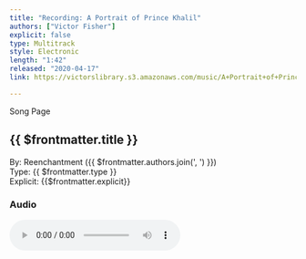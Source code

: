 ```yaml
---
title: "Recording: A Portrait of Prince Khalil"
authors: ["Victor Fisher"]
explicit: false
type: Multitrack  
style: Electronic
length: "1:42"
released: "2020-04-17"
link: https://victorslibrary.s3.amazonaws.com/music/A+Portrait+of+Prince+Khalil/A+Portrait+of+Prince+Khalil.mp3

---
```


<g-link to="/song/a-portrait-of-prince-khalil">Song Page</g-link>

## {{ $frontmatter.title }}

By: <g-link to="/band/reenchantment">Reenchantment</g-link> ({{ $frontmatter.authors.join(', ') }})  
Type: {{ $frontmatter.type }}  
Explicit: {{$frontmatter.explicit}}

### Audio

<audio controls controlsList="nodownload">
  <source :src="$frontmatter.link" type="audio/mpeg">
Your browser does not support the audio element.
</audio>
